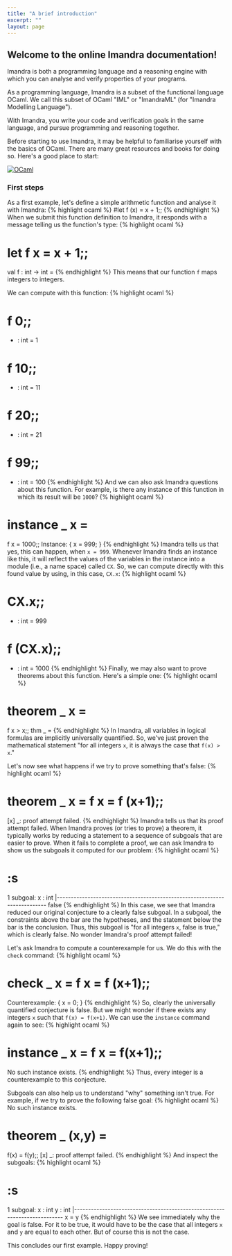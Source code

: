 ```yaml
---
title: "A brief introduction"
excerpt: ""
layout: page
---
```

## Welcome to the online Imandra documentation!

Imandra is both a programming language and a reasoning engine with which you can analyse and verify properties of your programs.

As a programming language, Imandra is a subset of the functional language OCaml.
We call this subset of OCaml "IML" or "ImandraML" (for "Imandra Modelling Language").

With Imandra, you write your code and verification goals in the same language, and pursue programming and reasoning together.

Before starting to use Imandra, it may be helpful to familiarise yourself with the basics of OCaml.
There are many great resources and books for doing so.
Here's a good place to start:

[![OCaml](http://ocaml.org/img/real-world-ocaml.jpg)](http://ocaml.org/learn)

### First steps


As a first example, let's define a simple arithmetic function and analyse it with Imandra:
{% highlight ocaml %}
#let f (x) = x + 1;;
{% endhighlight %}
When we submit this function definition to Imandra, it responds with a message telling us the function's type:
{% highlight ocaml %}
# let f x = x + 1;;
val f : int -> int = <fun>
{% endhighlight %}
This means that our function ```f``` maps integers to integers.

We can compute with this function:
{% highlight ocaml %}
# f 0;;
- : int = 1
# f 10;;
- : int = 11
# f 20;;
- : int = 21
# f 99;;
- : int = 100
{% endhighlight %}
And we can also ask Imandra questions about this function. For example, is there any instance of this function in which its result will be ```1000```?
{% highlight ocaml %}
# instance _ x =
   f x = 1000;;
Instance:
  { x = 999; }
{% endhighlight %}
Imandra tells us that yes, this can happen, when ```x = 999```. Whenever Imandra finds an instance like this, it will reflect the values of the variables in the instance into a module (i.e., a name space) called ```CX```. So, we can compute directly with this found value by using, in this case, ```CX.x```:
{% highlight ocaml %}
# CX.x;;
- : int = 999
# f (CX.x);;
- : int = 1000
{% endhighlight %}
Finally, we may also want to prove theorems about this function. Here's a simple one:
{% highlight ocaml %}
# theorem _ x =
   f x > x;;
thm _ = <proved>
{% endhighlight %}
In Imandra, all variables in logical formulas are implicitly universally quantified. So, we've just proven the mathematical statement "for all integers ```x```, it is always the case that ```f(x) > x```."

Let's now see what happens if we try to prove something that's false:
{% highlight ocaml %}
# theorem _ x = f x = f (x+1);;
[x] _: proof attempt failed.
{% endhighlight %}
Imandra tells us that its proof attempt failed. When Imandra proves (or tries to prove) a theorem, it typically works by reducing a statement to a sequence of subgoals that are easier to prove. When it fails to complete a proof, we can ask Imandra to show us the subgoals it computed for our problem:
{% highlight ocaml %}
# :s
1 subgoal:
 x : int
 |--------------------------------------------------------------------------
 false
{% endhighlight %}
In this case, we see that Imandra reduced our original conjecture to a clearly false subgoal. In a subgoal, the constraints above the bar are the hypotheses, and the statement below the bar is the conclusion. Thus, this subgoal is "for all integers ```x```, false is true," which is clearly false. No wonder Imandra's proof attempt failed!

Let's ask Imandra to compute a counterexample for us. We do this with the ```check``` command:
{% highlight ocaml %}
# check _ x = f x = f (x+1);;

Counterexample:
  { x = 0; }
{% endhighlight %}
So, clearly the universally quantified conjecture is false. But we might wonder if there exists any integers ```x``` such that ```f(x) = f(x+1)```. We can use the ```instance``` command again to see:
{% highlight ocaml %}
# instance _ x = f x = f(x+1);;
No such instance exists.
{% endhighlight %}
Thus, every integer is a counterexample to this conjecture.

Subgoals can also help us to understand "why" something isn't true. For example, if we try to prove the following false goal:
{% highlight ocaml %}
No such instance exists.
# theorem _ (x,y) =
   f(x) = f(y);;
   [x] _: proof attempt failed.
{% endhighlight %}
And inspect the subgoals:
{% highlight ocaml %}
# :s
1 subgoal:
 x : int
 y : int
|--------------------------------------------------------------------------
 x = y
{% endhighlight %}
We see immediately why the goal is false. For it to be true, it would have to be the case that all integers ```x``` and ```y``` are equal to each other. But of course this is not the case.

This concludes our first example. Happy proving!

